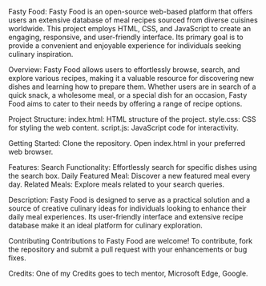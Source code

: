 Fasty Food:
Fasty Food is an open-source web-based platform that offers users an extensive database of meal recipes sourced from diverse cuisines worldwide. This project employs HTML, CSS, and JavaScript to create an engaging, responsive, and user-friendly interface. Its primary goal is to provide a convenient and enjoyable experience for individuals seeking culinary inspiration.

Overview:
Fasty Food allows users to effortlessly browse, search, and explore various recipes, making it a valuable resource for discovering new dishes and learning how to prepare them. Whether users are in search of a quick snack, a wholesome meal, or a special dish for an occasion, Fasty Food aims to cater to their needs by offering a range of recipe options.

Project Structure:
index.html: HTML structure of the project.
style.css: CSS for styling the web content.
script.js: JavaScript code for interactivity.

Getting Started:
Clone the repository.
Open index.html in your preferred web browser.

Features:
Search Functionality: Effortlessly search for specific dishes using the search box.
Daily Featured Meal: Discover a new featured meal every day.
Related Meals: Explore meals related to your search queries.

Description:
Fasty Food is designed to serve as a practical solution and a source of creative culinary ideas for individuals looking to enhance their daily meal experiences. Its user-friendly interface and extensive recipe database make it an ideal platform for culinary exploration.

Contributing
Contributions to Fasty Food are welcome! To contribute, fork the repository and submit a pull request with your enhancements or bug fixes.

Credits:
One of my Credits goes to tech mentor, Microsoft Edge, Google. 
